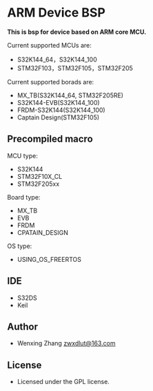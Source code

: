# ARM Device BSP
**This is bsp for device based on ARM core MCU.**

Current supported MCUs are:
* S32K144_64，S32K144_100
* STM32F103，STM32F105，STM32F205

Current supported borads are:
* MX_TB(S32K144_64, STM32F205RE)
* S32K144-EVB(S32K144_100)
* FRDM-S32K144(S32K144_100)
* Captain Design(STM32F105)

## Precompiled macro
MCU type:
 * S32K144
 * STM32F10X_CL
 * STM32F205xx

Board type:
 * MX_TB
 * EVB
 * FRDM
 * CPATAIN_DESIGN
 
OS type:
 * USING_OS_FREERTOS

## IDE
* S32DS
* Keil

## Author
* Wenxing Zhang zwxdlut@163.com

## License
* Licensed under the GPL license.
